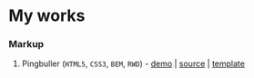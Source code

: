 # My works
### Markup
1. Pingbuller (`HTML5`, `CSS3`, `BEM`, `RWD`) - [demo](http://rusyak.github.io/GoIT/Markup/Task_7-9/index.html) | [source](https://github.com/rusyak/rusyak.github.io/tree/master/GoIT/Markup/Task_7-9) | [template](https://raw.githubusercontent.com/rusyak/rusyak.github.io/master/GoIT/Markup/Task_7-9/template/Pingbuller%20.jpg)
